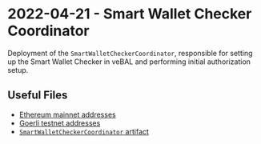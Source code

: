 # 2022-04-21 - Smart Wallet Checker Coordinator

Deployment of the `SmartWalletCheckerCoordinator`, responsible for setting up the Smart Wallet Checker in veBAL and performing initial authorization setup.

## Useful Files

- [Ethereum mainnet addresses](./output/mainnet.json)
- [Goerli testnet addresses](./output/goerli.json)
- [`SmartWalletCheckerCoordinator` artifact](./artifact/SmartWalletCheckerCoordinator.json)
